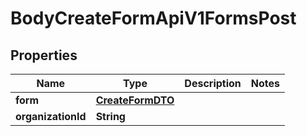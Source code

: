

# BodyCreateFormApiV1FormsPost


## Properties

| Name | Type | Description | Notes |
|------------ | ------------- | ------------- | -------------|
|**form** | [**CreateFormDTO**](CreateFormDTO.md) |  |  |
|**organizationId** | **String** |  |  |



